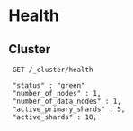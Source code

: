 # Health

## Cluster

     GET /_cluster/health
     
     "status" : "green"
     "number_of_nodes" : 1,
     "number_of_data_nodes" : 1,
     "active_primary_shards" : 5,
     "active_shards" : 10,
     
